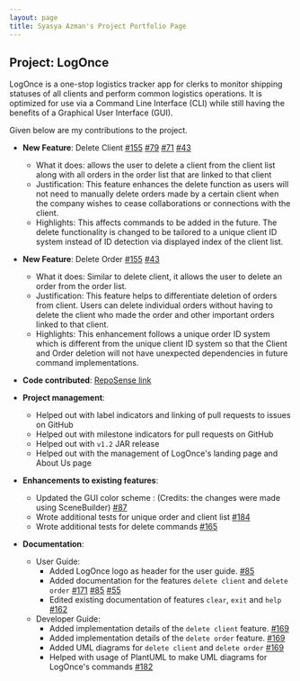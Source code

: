 ```yaml
---
layout: page
title: Syasya Azman's Project Portfolio Page
---
```


## Project: LogOnce

LogOnce is a one-stop logistics tracker app for clerks to monitor shipping statuses of all clients and perform common 
logistics operations. It is optimized for use via a Command Line Interface (CLI) while still having the benefits of a 
Graphical User Interface (GUI).

Given below are my contributions to the project.

* **New Feature**: Delete Client
  [\#155](https://github.com/AY2021S1-CS2103-F09-4/tp/pull/155)
  [\#79](https://github.com/AY2021S1-CS2103-F09-4/tp/pull/79)
  [\#71](https://github.com/AY2021S1-CS2103-F09-4/tp/pull/71)
  [\#43](https://github.com/AY2021S1-CS2103-F09-4/tp/pull/43)
  * What it does: allows the user to delete a client from the client list along with all orders in the order list that
  are linked to that client
  * Justification: This feature enhances the delete function as users will not need to manually delete orders made by a
  certain client when the company wishes to cease collaborations or connections with the client.
  * Highlights: This affects commands to be added in the future. The delete functionality is changed to be tailored to
  a unique client ID system instead of ID detection via displayed index of the client list.

* **New Feature**: Delete Order
  [\#155](https://github.com/AY2021S1-CS2103-F09-4/tp/pull/155)
  [\#43](https://github.com/AY2021S1-CS2103-F09-4/tp/pull/43)
  * What it does: Similar to delete client, it allows the user to delete an order from the order list.
  * Justification: This feature helps to differentiate deletion of orders from client. Users can delete individual 
  orders without having to delete the client who made the order and other important orders linked to that client.
  * Highlights: This enhancement follows a unique order ID system which is different from the unique client ID system so
  that the Client and Order deletion will not have unexpected dependencies in future command implementations.

* **Code contributed**: 
[RepoSense link](https://nus-cs2103-ay2021s1.github.io/tp-dashboard/#breakdown=true&search=syasyazman)

* **Project management**:
  * Helped out with label indicators and linking of pull requests to issues on GitHub
  * Helped out with milestone indicators for pull requests on GitHub
  * Helped out with `v1.2` JAR release
  * Helped out with the management of LogOnce's landing page and About Us page

* **Enhancements to existing features**:
  * Updated the GUI color scheme : (Credits: the changes were made using SceneBuilder)
  [\#87](https://github.com/AY2021S1-CS2103-F09-4/tp/pull/87)
  * Wrote additional tests for unique order and client list
  [\#184](https://github.com/AY2021S1-CS2103-F09-4/tp/pull/184)
  * Wrote additional tests for delete commands
  [\#165](https://github.com/AY2021S1-CS2103-F09-4/tp/pull/165)
  

* **Documentation**:
  * User Guide:
    * Added LogOnce logo as header for the user guide.
    [\#85](https://github.com/AY2021S1-CS2103-F09-4/tp/pull/85)
    * Added documentation for the features `delete client` and `delete order`
    [\#171](https://github.com/AY2021S1-CS2103-F09-4/tp/pull/171)
    [\#85](https://github.com/AY2021S1-CS2103-F09-4/tp/pull/85)
    [\#55](https://github.com/AY2021S1-CS2103-F09-4/tp/pull/55)
    * Edited existing documentation of features `clear`, `exit` and `help`
    [\#162](https://github.com/AY2021S1-CS2103-F09-4/tp/pull/162)
  * Developer Guide:
    * Added implementation details of the `delete client` feature.
    [\#169](https://github.com/AY2021S1-CS2103-F09-4/tp/pull/169)
    * Added implementation details of the `delete order` feature.
    [\#169](https://github.com/AY2021S1-CS2103-F09-4/tp/pull/169)
    * Added UML diagrams for `delete client` and `delete order`
    [\#169](https://github.com/AY2021S1-CS2103-F09-4/tp/pull/169)
    * Helped with usage of PlantUML to make UML diagrams for LogOnce's commands
    [\#182](https://github.com/AY2021S1-CS2103-F09-4/tp/pull/182)    
